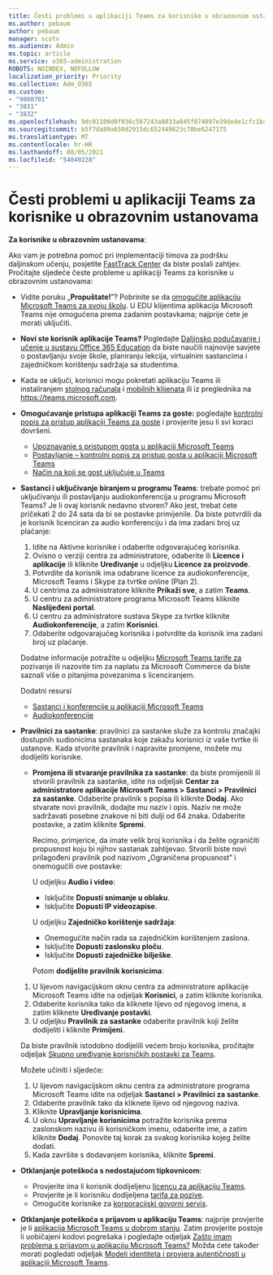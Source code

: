 ```yaml
---
title: Česti problemi u aplikaciji Teams za korisnike u obrazovnim ustanovama
ms.author: pebaum
author: pebaum
manager: scotv
ms.audience: Admin
ms.topic: article
ms.service: o365-administration
ROBOTS: NOINDEX, NOFOLLOW
localization_priority: Priority
ms.collection: Adm_O365
ms.custom:
- "9000701"
- "3831"
- "3832"
ms.openlocfilehash: 9dc01109d0f036c567243a8833a845f074097e39de4e1cfc1ba38da61b8f97ab
ms.sourcegitcommit: b5f7da89a650d2915dc652449623c78be6247175
ms.translationtype: MT
ms.contentlocale: hr-HR
ms.lasthandoff: 08/05/2021
ms.locfileid: "54049228"
---
```

# <a name="teams-common-issues-for-education-customers"></a>Česti problemi u aplikaciji Teams za korisnike u obrazovnim ustanovama

**Za korisnike u obrazovnim ustanovama**:

Ako vam je potrebna pomoć pri implementaciji timova za podršku daljinskom učenju, posjetite [FastTrack Center](https://www.microsoft.com/fasttrack) da biste poslali zahtjev. Pročitajte sljedeće česte probleme u aplikaciji Teams za korisnike u obrazovnim ustanovama:

- Vidite poruku „**Propuštate!**”? Pobrinite se da [omogućite aplikaciju Microsoft Teams za svoju školu](https://docs.microsoft.com/microsoft-365/education/intune-edu-trial/enable-microsoft-teams). U EDU klijentima aplikacija Microsoft Teams nije omogućena prema zadanim postavkama; najprije ćete je morati uključiti.

- **Novi ste korisnik aplikacije Teams?** Pogledajte [Daljinsko podučavanje i učenje u sustavu Office 365 Education](https://support.office.com/article/remote-teaching-and-learning-in-office-365-education-f651ccae-7b65-478b-8366-51bb884025c4) da biste naučili najnovije savjete o postavljanju svoje škole, planiranju lekcija, virtualnim sastancima i zajedničkom korištenju sadržaja sa studentima.

- Kada se uključi, korisnici mogu pokretati aplikaciju Teams ili instaliranjem [stolnog računala](https://docs.microsoft.com/MicrosoftTeams/get-clients#desktop-client) i [mobilnih klijenata](https://docs.microsoft.com/MicrosoftTeams/get-clients#mobile-clients) ili iz preglednika na https://teams.microsoft.com.

- **Omogućavanje pristupa aplikaciji Teams za goste:** pogledajte [kontrolni popis za pristup aplikaciji Teams za goste](https://docs.microsoft.com/microsoftteams/guest-access-checklist) i provjerite jesu li svi koraci dovršeni.
    - [Upoznavanje s pristupom gosta u aplikaciji Microsoft Teams](https://docs.microsoft.com/microsoftteams/guest-access)
    - [Postavljanje – kontrolni popis za pristup gosta u aplikaciji Microsoft Teams](https://docs.microsoft.com/microsoftteams/guest-access-checklist)
    - [Način na koji se gost uključuje u Teams](https://docs.microsoft.com/microsoftteams/guest-joins)

- **Sastanci i uključivanje biranjem u programu Teams**: trebate pomoć pri uključivanju ili postavljanju audiokonferencija u programu Microsoft Teams? Je li ovaj korisnik nedavno stvoren? Ako jest, trebat ćete pričekati 2 do 24 sata da bi se postavke primijenile. Da biste potvrdili da je korisnik licenciran za audio konferenciju i da ima zadani broj uz plaćanje:
    1. Idite na Aktivne korisnike i odaberite odgovarajućeg korisnika.
    2. Ovisno o verziji centra za administratore, odaberite ili **Licence i aplikacije** ili kliknite **Uređivanje** u odjeljku **Licence za proizvode**.
    3. Potvrdite da korisnik ima odabrane licence za audiokonferencije, Microsoft Teams i Skype za tvrtke online (Plan 2).
    4. U centrima za administratore kliknite **Prikaži sve**, a zatim **Teams**.
    5. U centru za administratore programa Microsoft Teams kliknite **Naslijeđeni portal**.
    6. U centru za administratore sustava Skype za tvrtke kliknite **Audiokonferencije**, a zatim **Korisnici**.
    7. Odaberite odgovarajućeg korisnika i potvrdite da korisnik ima zadani broj uz plaćanje.

    Dodatne informacije potražite u odjeljku [Microsoft Teams tarife za](https://docs.microsoft.com/microsoftteams/calling-plans-for-office-365) pozivanje ili nazovite tim za naplatu za Microsoft Commerce da biste saznali više o pitanjima povezanima s licenciranjem.

    Dodatni resursi

    - [Sastanci i konferencije u aplikaciji Microsoft Teams](https://docs.microsoft.com/microsoftteams/deploy-meetings-microsoft-teams-landing-page)
    - [Audiokonferencije](https://docs.microsoft.com/microsoftteams/audio-conferencing-in-office-365)

- **Pravilnici za sastanke**: pravilnici za sastanke služe za kontrolu značajki dostupnih sudionicima sastanaka koje zakažu korisnici iz vaše tvrtke ili ustanove. Kada stvorite pravilnik i napravite promjene, možete mu dodijeliti korisnike.

    - **Promjena ili stvaranje pravilnika za sastanke**: da biste promijenili ili stvorili pravilnik za sastanke, idite na odjeljak **Centar za administratore aplikacije Microsoft Teams > Sastanci > Pravilnici za sastanke**. Odaberite pravilnik s popisa ili kliknite **Dodaj**. Ako stvarate novi pravilnik, dodajte mu naziv i opis. Naziv ne može sadržavati posebne znakove ni biti dulji od 64 znaka. Odaberite postavke, a zatim kliknite **Spremi**. 
    
        Recimo, primjerice, da imate velik broj korisnika i da želite ograničiti propusnost koju bi njihov sastanak zahtijevao. Stvorili biste novi prilagođeni pravilnik pod nazivom „Ograničena propusnost” i onemogućili ove postavke:

        U odjeljku **Audio i video**:
        - Isključite **Dopusti snimanje u oblaku**.
        - Isključite **Dopusti IP videozapise**.

        U odjeljku **Zajedničko korištenje sadržaja**:

        - Onemogućite način rada sa zajedničkim korištenjem zaslona.
        - Isključite **Dopusti zaslonsku ploču**.
        - Isključite **Dopusti zajedničke bilješke**.

        Potom **dodijelite pravilnik korisnicima**:

    1. U lijevom navigacijskom oknu centra za administratore aplikacije Microsoft Teams idite na odjeljak **Korisnici**, a zatim kliknite korisnika.
    2. Odaberite korisnika tako da kliknete lijevo od njegovog imena, a zatim kliknete **Uređivanje postavki**.
    3. U odjeljku **Pravilnik za sastanke** odaberite pravilnik koji želite dodijeliti i kliknite **Primijeni**.

    Da biste pravilnik istodobno dodijelili većem broju korisnika, pročitajte odjeljak [Skupno uređivanje korisničkih postavki za Teams](https://docs.microsoft.com/microsoftteams/edit-user-settings-in-bulk).

    Možete učiniti i sljedeće:
    1. U lijevom navigacijskom oknu centra za administratore programa Microsoft Teams idite na odjeljak **Sastanci > Pravilnici za sastanke**.
    2. Odaberite pravilnik tako da kliknete lijevo od njegovog naziva.
    3. Kliknite **Upravljanje korisnicima**.
    4. U oknu **Upravljanje korisnicima** potražite korisnika prema zaslonskom nazivu ili korisničkom imenu, odaberite ime, a zatim kliknite **Dodaj**. Ponovite taj korak za svakog korisnika kojeg želite dodati.
    5. Kada završite s dodavanjem korisnika, kliknite **Spremi**.

- **Otklanjanje poteškoća s nedostajućom tipkovnicom**:
    - Provjerite ima li korisnik dodijeljenu [licencu za aplikaciju Teams](https://docs.microsoft.com/MicrosoftTeams/assign-teams-licenses).
    - Provjerite je li korisniku dodijeljena [tarifa za pozive](https://docs.microsoft.com/MicrosoftTeams/calling-plan-landing-page).
    - Omogućite korisnike za [korporacijski govorni servis](https://docs.microsoft.com/skypeforbusiness/skype-for-business-hybrid-solutions/plan-your-phone-system-cloud-pbx-solution/enable-users-for-enterprise-voice-online-and-phone-system-voicemail#to-enable-your-users-for-phone-system-in-office-365-voice-and-voicemail).

- **Otklanjanje poteškoća s prijavom u aplikaciju Teams**: najprije provjerite je li [aplikacija Microsoft Teams u dobrom stanju](https://admin.microsoft.com/Adminportal/Home?source=applauncher#/servicehealth). Zatim provjerite postoje li uobičajeni kodovi pogrešaka i pogledajte odjeljak [Zašto imam problema s prijavom u aplikaciju Microsoft Teams?](https://support.office.com/article/a02f683b-61a3-4008-9447-ee60c5593b0f) Možda ćete također morati pogledati odjeljak [Modeli identiteta i provjera autentičnosti u aplikaciji Microsoft Teams](https://docs.microsoft.com/MicrosoftTeams/identify-models-authentication).
